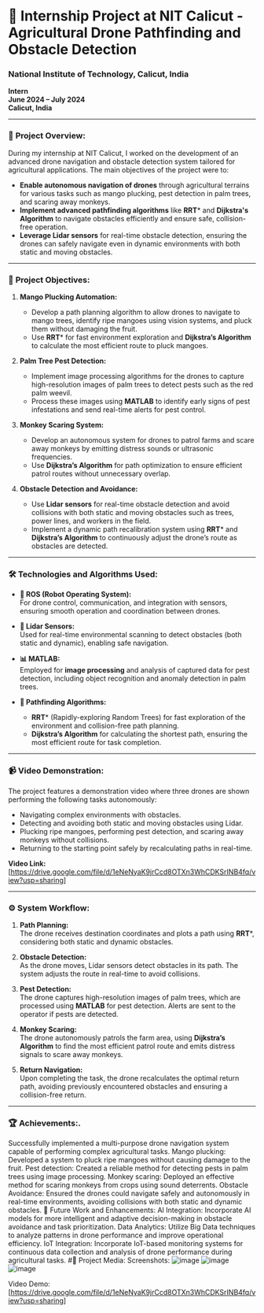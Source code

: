 # 🚀 **Internship Project at NIT Calicut - Agricultural Drone Pathfinding and Obstacle Detection**  
### **National Institute of Technology, Calicut, India**  
**Intern**  
**June 2024 – July 2024**  
**Calicut, India**

---

### 📝 **Project Overview:**  
During my internship at NIT Calicut, I worked on the development of an advanced drone navigation and obstacle detection system tailored for agricultural applications. The main objectives of the project were to:

- **Enable autonomous navigation of drones** through agricultural terrains for various tasks such as mango plucking, pest detection in palm trees, and scaring away monkeys.  
- **Implement advanced pathfinding algorithms** like **RRT*** and **Dijkstra's Algorithm** to navigate obstacles efficiently and ensure safe, collision-free operation.
- **Leverage Lidar sensors** for real-time obstacle detection, ensuring the drones can safely navigate even in dynamic environments with both static and moving obstacles.

---

### 🎯 **Project Objectives:**

1. **Mango Plucking Automation:**  
   - Develop a path planning algorithm to allow drones to navigate to mango trees, identify ripe mangoes using vision systems, and pluck them without damaging the fruit.  
   - Use **RRT*** for fast environment exploration and **Dijkstra’s Algorithm** to calculate the most efficient route to pluck mangoes.

2. **Palm Tree Pest Detection:**  
   - Implement image processing algorithms for the drones to capture high-resolution images of palm trees to detect pests such as the red palm weevil.  
   - Process these images using **MATLAB** to identify early signs of pest infestations and send real-time alerts for pest control.

3. **Monkey Scaring System:**  
   - Develop an autonomous system for drones to patrol farms and scare away monkeys by emitting distress sounds or ultrasonic frequencies.  
   - Use **Dijkstra’s Algorithm** for path optimization to ensure efficient patrol routes without unnecessary overlap.

4. **Obstacle Detection and Avoidance:**  
   - Use **Lidar sensors** for real-time obstacle detection and avoid collisions with both static and moving obstacles such as trees, power lines, and workers in the field.  
   - Implement a dynamic path recalibration system using **RRT*** and **Dijkstra’s Algorithm** to continuously adjust the drone’s route as obstacles are detected.

---

### 🛠 **Technologies and Algorithms Used:**

- **🔧 ROS (Robot Operating System):**  
  For drone control, communication, and integration with sensors, ensuring smooth operation and coordination between drones.  

- **📡 Lidar Sensors:**  
  Used for real-time environmental scanning to detect obstacles (both static and dynamic), enabling safe navigation.  

- **📊 MATLAB:**  
  Employed for **image processing** and analysis of captured data for pest detection, including object recognition and anomaly detection in palm trees.  

- **🧠 Pathfinding Algorithms:**  
  - **RRT*** (Rapidly-exploring Random Trees) for fast exploration of the environment and collision-free path planning.  
  - **Dijkstra’s Algorithm** for calculating the shortest path, ensuring the most efficient route for task completion.

---

### 📹 **Video Demonstration:**

The project features a demonstration video where three drones are shown performing the following tasks autonomously:
- Navigating complex environments with obstacles.
- Detecting and avoiding both static and moving obstacles using Lidar.
- Plucking ripe mangoes, performing pest detection, and scaring away monkeys without collisions.
- Returning to the starting point safely by recalculating paths in real-time.

**Video Link:** [https://drive.google.com/file/d/1eNeNyaK9jrCcd8OTXn3WhCDKSrINB4fq/view?usp=sharing]

---

### ⚙️ **System Workflow:**

1. **Path Planning:**  
   The drone receives destination coordinates and plots a path using **RRT***, considering both static and dynamic obstacles.  
   
2. **Obstacle Detection:**  
   As the drone moves, Lidar sensors detect obstacles in its path. The system adjusts the route in real-time to avoid collisions.

3. **Pest Detection:**  
   The drone captures high-resolution images of palm trees, which are processed using **MATLAB** for pest detection. Alerts are sent to the operator if pests are detected.

4. **Monkey Scaring:**  
   The drone autonomously patrols the farm area, using **Dijkstra’s Algorithm** to find the most efficient patrol route and emits distress signals to scare away monkeys.

5. **Return Navigation:**  
   Upon completing the task, the drone recalculates the optimal return path, avoiding previously encountered obstacles and ensuring a collision-free return.

---

### 🏆 **Achievements:**.
Successfully implemented a multi-purpose drone navigation system capable of performing complex agricultural tasks.
Mango plucking: Developed a system to pluck ripe mangoes without causing damage to the fruit.
Pest detection: Created a reliable method for detecting pests in palm trees using image processing.
Monkey scaring: Deployed an effective method for scaring monkeys from crops using sound deterrents.
Obstacle Avoidance: Ensured the drones could navigate safely and autonomously in real-time environments, avoiding collisions with both static and dynamic obstacles.
🔧 Future Work and Enhancements:
AI Integration: Incorporate AI models for more intelligent and adaptive decision-making in obstacle avoidance and task prioritization.
Data Analytics: Utilize Big Data techniques to analyze patterns in drone performance and improve operational efficiency.
IoT Integration: Incorporate IoT-based monitoring systems for continuous data collection and analysis of drone performance during agricultural tasks.
#📸 Project Media:
Screenshots: ![image](https://github.com/user-attachments/assets/1ecb2da6-c8da-4acc-8065-05a2bc962d64)
![image](https://github.com/user-attachments/assets/7247f9e4-6e87-4595-9ac5-54d56a9b7f35)
![image](https://github.com/user-attachments/assets/2e896590-0acd-4890-9db6-3e1e9dcff6e2)



Video Demo: [https://drive.google.com/file/d/1eNeNyaK9jrCcd8OTXn3WhCDKSrINB4fq/view?usp=sharing]
